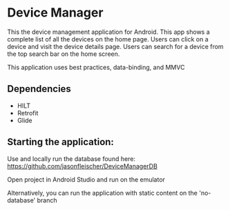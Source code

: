 # Device Manager

This the device management application for Android. This app shows a complete list of all the devices on the home page. Users can click on a device and visit the device details page. Users can search for a device from the top search bar on the home screen.

This application uses best practices, data-binding, and MMVC

## Dependencies
- HILT
- Retrofit
- Glide

## Starting the application:

Use and locally run the database found here:
https://github.com/jasonfleischer/DeviceManagerDB

Open project in Android Studio and run on the emulator

Alternatively, you can run the application with static content on the 'no-database' branch

